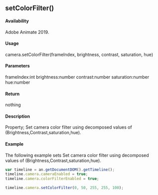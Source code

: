 ## setColorFilter()

#### Availability

Adobe Animate 2019.

#### Usage

camera.setColorFilter(frameIndex, brightness, contrast, saturation, hue)

#### Parameters

frameIndex:int brightness:number contrast:number saturation:number hue:number

#### Return

nothing

#### Description

Property; Set camera color filter using decomposed values of (Brightness,Contrast,saturation,hue).

#### Example

The following example sets Set camera color filter using decomposed values of (Brightness,Contrast,saturation,hue).
```javascript
var timeline = an.getDocumentDOM().getTimeline();
timeline.camera.cameraEnabled = true;
timeline.camera.colorFilterEnabled = true;

timeline.camera.setColorFilter(0, 50, 255, 255, 100);

```